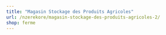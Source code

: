 ```yaml
---
title: "Magasin Stockage des Produits Agricoles"
url: /nzerekore/magasin-stockage-des-produits-agricoles-2/
shop: ferme
---
```

